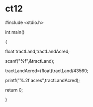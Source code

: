 # ct12
#include <stdio.h>

int main()

{

float tractLand,tractLandAcred;

scanf("%f",&tractLand);

tractLandAcred=(float)tractLand/43560;

printf("%.2f acres",tractLandAcred);

return 0;

}
